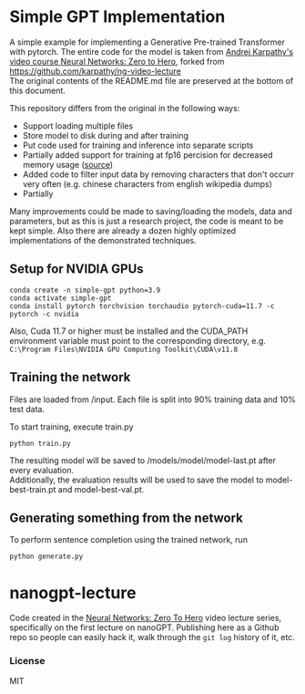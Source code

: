 # Simple GPT Implementation

A simple example for implementing a Generative Pre-trained Transformer with pytorch.
The entire code for the model is taken from [Andrej Karpathy's video course Neural Networks: Zero to Hero](https://www.youtube.com/watch?v=kCc8FmEb1nY), forked from https://github.com/karpathy/ng-video-lecture  
The original contents of the README.md file are preserved at the bottom of this document.

This repository differs from the original in the following ways:
- Support loading multiple files
- Store model to disk during and after training
- Put code used for training and inference into separate scripts
- Partially added support for training at fp16 percision for decreased memory usage ([source](https://gist.github.com/ajbrock/075c0ca4036dc4d8581990a6e76e07a3))
- Added code to filter input data by removing characters that don't occurr very often (e.g. chinese characters from english wikipedia dumps)
- Partially

Many improvements could be made to saving/loading the models, data and parameters, but as this is just a research project, the code is meant to be kept simple. Also there are already a dozen highly optimized implementations of the demonstrated techniques.

## Setup for NVIDIA GPUs

    conda create -n simple-gpt python=3.9
    conda activate simple-gpt
    conda install pytorch torchvision torchaudio pytorch-cuda=11.7 -c pytorch -c nvidia

Also, Cuda 11.7 or higher must be installed and the CUDA_PATH environment variable must point to the corresponding directory, e.g. `C:\Program Files\NVIDIA GPU Computing Toolkit\CUDA\v11.8`

## Training the network

Files are loaded from /input. Each file is split into 90% training data and 10% test data.

To start training, execute train.py

    python train.py

The resulting model will be saved to /models/model/model-last.pt after every evaluation.  
Additionally, the evaluation results will be used to save the model to model-best-train.pt and model-best-val.pt.

## Generating something from the network

To perform sentence completion using the trained network, run

    python generate.py

# nanogpt-lecture

Code created in the [Neural Networks: Zero To Hero](https://karpathy.ai/zero-to-hero.html) video lecture series, specifically on the first lecture on nanoGPT. Publishing here as a Github repo so people can easily hack it, walk through the `git log` history of it, etc.


### License

MIT

